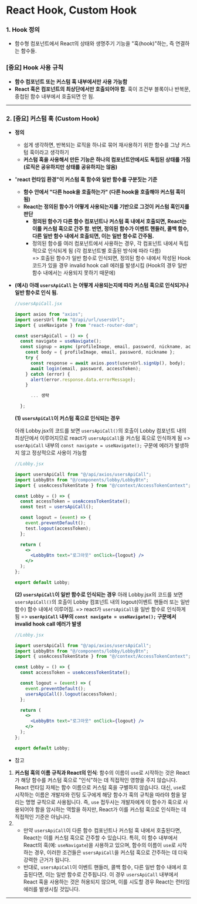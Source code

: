 # React Hook, Custom Hook

### 1. Hook 정의

- 함수형 컴포넌트에서 React의 상태와 생명주기 기능을 "훅(hook)"하는, 즉 연결하는 함수들.

### [중요] Hook 사용 규칙

- **함수 컴포넌트 또는 커스텀 훅 내부에서만 사용 가능함**
- **React 훅은 컴포넌트의 최상단에서만 호출되어야 함**. 훅이 조건부 블록이나 반복문, 중첩된 함수 내부에서 호출되면 안 됨.

<hr/>

### 2. [중요] 커스텀 훅 (Custom Hook)

- **정의**
  - 쉽게 생각하면, 반복되는 로직을 하나로 묶어 재사용하기 위한 함수를 그냥 커스텀 훅이라고 생각하기
  - **커스텀 훅을 사용해서 만든 기능은 하나의 컴포넌트안에서도 독립된 상태를 가짐 (로직은 공유하지만 상태를 공유하지는 않음)**


- "**react 런타임 환경"이 커스텀 훅 함수와 일반 함수를 구분짓는 기준**

  - **함수 안에서 "다른 hook을 호출하는가" (다른 hook을 호출해야 커스텀 훅이 됨)**
  - **React는 정의된 함수가 어떻게 사용되는지를 기반으로 그것이 커스텀 훅인지를 판단**
    - **정의된 함수가 다른 함수 컴포넌트나 커스텀 훅 내에서 호출되면, React는 이를 커스텀 훅으로 간주 함. 반면, 정의된 함수가 이벤트 핸들러, 콜백 함수, 다른 일반 함수 내에서 호출되면, 이는 일반 함수로 간주됨.**
    - 정의된 함수를 여러 컴포넌트에서 사용하는 경우, 각 컴포넌트 내에서 독립적으로 인식되게 됨 (각 컴포넌트별 호출된 방식에 따라 다름)  
      => 호출된 함수가 일반 함수로 인식되면, 정의된 함수 내에서 작성된 Hook 코드가 있을 경우 invalid hook call 에러를 발생시킴 (Hook의 경우 일반 함수 내에서는 사용되지 못하기 때문에)

- **(예시) 아래 `usersApiCall` 는 어떻게 사용되는지에 따라 커스텀 훅으로 인식되거나 일반 함수로 인식 됨.**

  ```jsx
  //usersApiCall.jsx
  
  import axios from "axios";
  import usersUrl from "@/api/url/usersUrl";
  import { useNavigate } from "react-router-dom";
  
  const usersApiCall = () => {
    const navigate = useNavigate();
    const signup = async (profileImage, email, password, nickname, accessToken) => {
      const body = { profileImage, email, password, nickname };
      try {
        const response = await axios.post(usersUrl.signUp(), body);
        await login(email, password, accessToken);
      } catch (error) {
        alert(error.response.data.errorMessage);
      }
  
        ... 생략
  
    };
  ```

  

  **(1) `usersApiCall`이 커스텀 훅으로 인식되는 경우**

  아래 Lobby.jsx의 코드를 보면 `usersApiCall()`의 호출이 Lobby 컴포넌트 내의 최상단에서 이루어지므로 react가 `usersApiCall`을 커스텀 훅으로 인식하게 됨 
  => `userApiCall` 내부의 `const navigate = useNavigate();` 구문에 에러가 발생하지 않고 정상적으로 사용이 가능함

  ```jsx
  //Lobby.jsx
  
  import usersApiCall from "@/api/axios/usersApiCall";
  import LobbyBtn from "@/components/lobby/LobbyBtn";
  import { useAccessTokenState } from "@/context/AccessTokenContext";
  
  const Lobby = () => {
    const accessToken = useAccessTokenState();
    const test = usersApiCall();
  
    const logout = (event) => {
      event.preventDefault();
      test.logout(accessToken);
    };
  
    return (
      <>
        <LobbyBtn text="로그아웃" onClick={logout} />
      </>
    );
  };
  
  export default Lobby;
  
  ```

  

  **(2) `usersApiCall`이 일반 함수로 인식되는 경우**
  아래 Lobby.jsx의 코드를 보면 `usersApiCall()`의 호출이 Lobby 컴포넌트 내의 logout(이벤트 핸들러 또는 일반 함수) 함수 내에서 이루어짐.
  => react가 `usersApiCall`을 일반 함수로 인식하게 됨 
  => **`userApiCall` 내부의 `const navigate = useNavigate();` 구문에서 invalid hook call 에러가 발생**

  ```jsx
  //Lobby.jsx
  
  import usersApiCall from "@/api/axios/usersApiCall";
  import LobbyBtn from "@/components/lobby/LobbyBtn";
  import { useAccessTokenState } from "@/context/AccessTokenContext";
  
  const Lobby = () => {
    const accessToken = useAccessTokenState();
  
    const logout = (event) => {
      event.preventDefault();
      usersApiCall().logout(accessToken);
    };
  
    return (
      <>
        <LobbyBtn text="로그아웃" onClick={logout} />
      </>
    );
  };
  
  export default Lobby;
  
  ```

- 참고

1. **커스텀 훅의 이름 규칙과 React의 인식**: 함수의 이름이 `use`로 시작하는 것은 React가 해당 함수를 커스텀 훅으로 "인식"하는 데 직접적인 영향을 주지 않습니다. React 런타임 자체는 함수 이름으로 커스텀 훅을 구별하지 않습니다. 대신, `use`로 시작하는 이름은 개발자와 린팅 도구에게 해당 함수가 훅의 규칙을 따라야 함을 알리는 명명 규칙으로 사용됩니다. 즉, `use` 접두사는 개발자에게 이 함수가 훅으로 사용되어야 함을 암시하는 역할을 하지만, React가 이를 커스텀 훅으로 인식하는 데 직접적인 기준은 아닙니다.
2. - 만약 `usersApiCall`이 다른 함수 컴포넌트나 커스텀 훅 내에서 호출된다면, React는 이를 커스텀 훅으로 간주할 수 있습니다. 특히, 이 함수 내부에서 React의 훅(예: `useNavigate`)을 사용하고 있으며, 함수의 이름이 `use`로 시작하는 경우, 이러한 조건들은 `usersApiCall`을 커스텀 훅으로 간주하는 데 더욱 강력한 근거가 됩니다.
   - 반대로, `usersApiCall`이 이벤트 핸들러, 콜백 함수, 다른 일반 함수 내에서 호출된다면, 이는 일반 함수로 간주됩니다. 이 경우 `usersApiCall` 내부에서 React 훅을 사용하는 것은 허용되지 않으며, 이를 시도할 경우 React는 런타임 에러를 발생시킬 것입니다.

<hr/>
